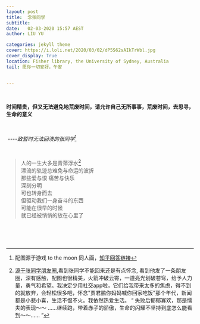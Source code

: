 ```yaml
---
layout: post
title:  念张同学
subtitle: 
date:   02-03-2020 15:57 AEST
author: LIU YU

categories: jekyll theme
cover: https://i.loli.net/2020/03/02/dP5S62sAIkTrWbl.jpg
cover_display: True
location: Fisher library, the University of Sydney, Australia
tail: 愿你一切安好，午安 


---
```


<br>

**时间精贵，但又无法避免地荒废时间，请允许自己无所事事，荒废时间，去思寻，生命的意义**

<br>

​																		*----致暂时无法回澳的张同学*[^1]	

<br>

> 人的一生大多是青萍浮水[^2]
> <br>漂流的轨迹总难免与命运的波折
> <br>那些爱与恨 痛苦与快乐
> <br>深刻分明
> <br>可也转身而去
> <br>但驱动我们一身奋斗的东西
> <br>可能在很早的时候
> <br>就已经被悄悄的放在心里了



<br><br><br>

[^1]:配图源于游戏 to the moon 同人画，[知乎回答链接](https://www.zhihu.com/question/20712730/answer/87791372)
[^2]:[源于张同学朋友圈](https://i.loli.net/2020/03/02/Ce8wtZxR43BJKI6.jpg),看到张同学不能回来还是有点怀念, 看到他发了一条朋友圈，深有感触，配图也很精美，火箭冲破云霄，一道亮光划破苍穹，给予人力量，勇气和希望。我决定少用社交app啦，它们给我带来太多的焦虑，得不到的就放弃，会轻松很多吧，怀念"贾君鹏你妈妈喊你回家吃饭"那个年代，新闻都是小悲小喜，生活不愠不火。我依然热爱生活。 “ 失败后郁郁寡欢，那是懦夫的表现～～ ......继续跑，带着赤子的骄傲，生命的闪耀不坚持到底怎么能看到～～......  ”